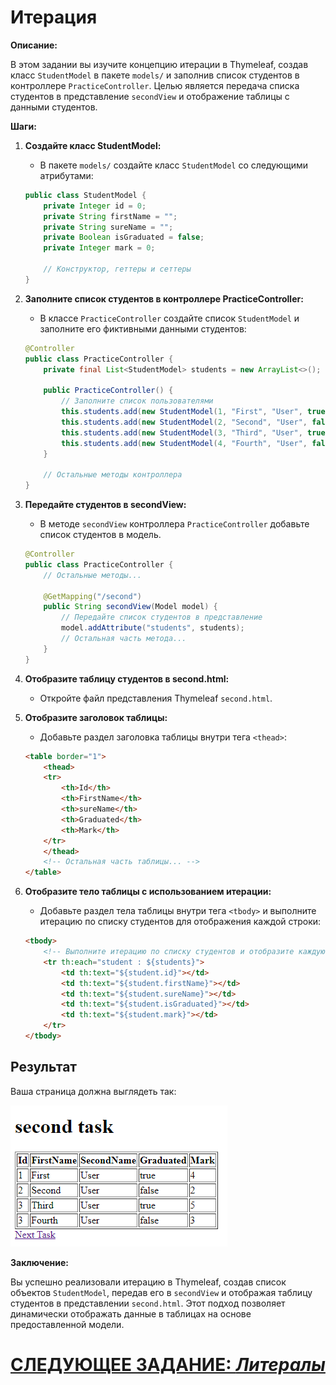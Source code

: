# Итерация

**Описание:**

В этом задании вы изучите концепцию итерации в Thymeleaf, создав класс `StudentModel` в пакете `models/` и заполнив список студентов в контроллере `PracticeController`. Целью является передача списка студентов в представление `secondView` и отображение таблицы с данными студентов.

**Шаги:**

1. **Создайте класс StudentModel:**
   - В пакете `models/` создайте класс `StudentModel` со следующими атрибутами:

   ```java
   public class StudentModel {
       private Integer id = 0;
       private String firstName = "";
       private String sureName = "";
       private Boolean isGraduated = false;
       private Integer mark = 0;
   
       // Конструктор, геттеры и сеттеры
   }
   ```

2. **Заполните список студентов в контроллере PracticeController:**
   - В классе `PracticeController` создайте список `StudentModel` и заполните его фиктивными данными студентов:

   ```java
   @Controller
   public class PracticeController {
       private final List<StudentModel> students = new ArrayList<>();
   
       public PracticeController() {
           // Заполните список пользователями
           this.students.add(new StudentModel(1, "First", "User", true, 4));
           this.students.add(new StudentModel(2, "Second", "User", false, 2));
           this.students.add(new StudentModel(3, "Third", "User", true, 5));
           this.students.add(new StudentModel(4, "Fourth", "User", false, 3));
       }
   
       // Остальные методы контроллера
   }
   ```

3. **Передайте студентов в secondView:**
   - В методе `secondView` контроллера `PracticeController` добавьте список студентов в модель.

   ```java
   @Controller
   public class PracticeController {
       // Остальные методы...
   
       @GetMapping("/second")
       public String secondView(Model model) {
           // Передайте список студентов в представление
           model.addAttribute("students", students);
           // Остальная часть метода...
       }
   }
   ```

4. **Отобразите таблицу студентов в second.html:**
   - Откройте файл представления Thymeleaf `second.html`.

5. **Отобразите заголовок таблицы:**
   - Добавьте раздел заголовка таблицы внутри тега `<thead>`:

   ```html
   <table border="1">
       <thead>
       <tr>
           <th>Id</th>
           <th>FirstName</th>
           <th>sureName</th>
           <th>Graduated</th>
           <th>Mark</th>
       </tr>
       </thead>
       <!-- Остальная часть таблицы... -->
   </table>
   ```

6. **Отобразите тело таблицы с использованием итерации:**
   - Добавьте раздел тела таблицы внутри тега `<tbody>` и выполните итерацию по списку студентов для отображения каждой строки:

   ```html
   <tbody>
       <!-- Выполните итерацию по списку студентов и отобразите каждую строку -->
       <tr th:each="student : ${students}">
           <td th:text="${student.id}"></td>
           <td th:text="${student.firstName}"></td>
           <td th:text="${student.sureName}"></td>
           <td th:text="${student.isGraduated}"></td>
           <td th:text="${student.mark}"></td>
       </tr>
   </tbody>
   ```

## Результат
Ваша страница должна выглядеть так:

![second-view.png](../../../srcs/thymeleaf/second-view.png)

**Заключение:**

Вы успешно реализовали итерацию в Thymeleaf, создав список объектов `StudentModel`, передав его в `secondView` и отображая таблицу студентов в представлении `second.html`. Этот подход позволяет динамически отображать данные в таблицах на основе предоставленной модели.

# [СЛЕДУЮЩЕЕ ЗАДАНИЕ: *Литералы*](literals.md)
